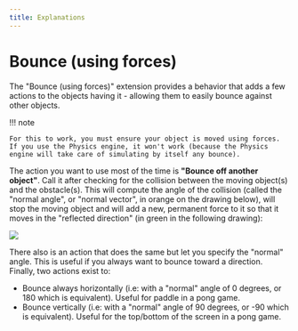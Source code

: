 ```yaml
---
title: Explanations
---
```

# Bounce (using forces)

The "Bounce (using forces)" extension provides a behavior that adds a few actions to the objects having it - allowing them to easily bounce against other objects.

!!! note

    For this to work, you must ensure your object is moved using forces. If you use the Physics engine, it won't work (because the Physics engine will take care of simulating by itself any bounce).

The action you want to use most of the time is **"Bounce off another object"**. Call it after checking for the collision between the moving object(s) and the obstacle(s). This will compute the angle of the collision (called the "normal angle", or "normal vector", in orange on the drawing below), will stop the moving object and will add a new, permanent force to it so that it moves in the "reflected direction" (in green in the following drawing):

![](/gdevelop5/extensions/bounce/pasted/20210816-155105.png)

There also is an action that does the same but let you specify the "normal" angle. This is useful if you always want to bounce toward a direction.
Finally, two actions exist to:

* Bounce always horizontally (i.e: with a "normal" angle of 0 degrees, or 180 which is equivalent). Useful for paddle in a pong game.
* Bounce vertically (i.e: with a "normal" angle of 90 degrees, or -90 which is equivalent). Useful for the top/bottom of the screen in a pong game.